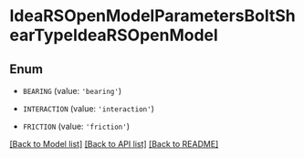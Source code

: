 # IdeaRSOpenModelParametersBoltShearTypeIdeaRSOpenModel


## Enum

* `BEARING` (value: `'bearing'`)

* `INTERACTION` (value: `'interaction'`)

* `FRICTION` (value: `'friction'`)

[[Back to Model list]](../README.md#documentation-for-models) [[Back to API list]](../README.md#documentation-for-api-endpoints) [[Back to README]](../README.md)


